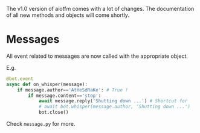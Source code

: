 The v1.0 version of aiotfm comes with a lot of changes.
The documentation of all new methods and objects will come shortly.

# Messages
All event related to messages are now called with the appropriate object.

E.g.
```Python
@bot.event
async def on_whisper(message):
	if message.author=='AtHeSdRaKe': # True !
		if message.content=='stop':
			await message.reply('Shutting down ...') # Shortcut for
			# await bot.whisper(message.author, 'Shutting down ...')
			bot.close()
```

Check `message.py` for more.